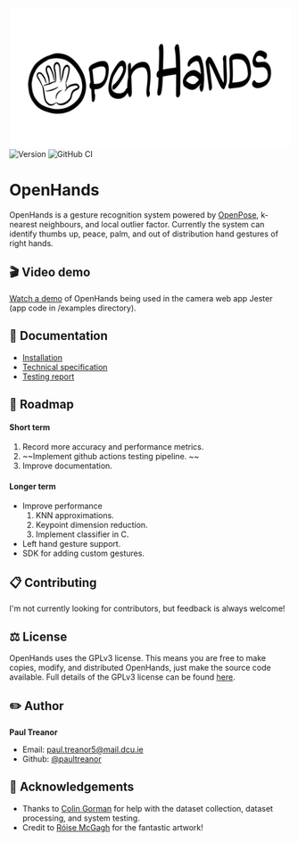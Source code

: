 ![artwork](static/artwork.png)
![Version](https://img.shields.io/badge/Version-0.1.2-blue)
<img src="https://github.com/PaulTreanor/test_actions/actions/workflows/main.yml/badge.svg" alt="GitHub CI "  style="max-width:100%;">
 
# OpenHands 
OpenHands is a gesture recognition system powered by [OpenPose](https://github.com/CMU-Perceptual-Computing-Lab/openpose), k-nearest neighbours, and local outlier factor.  Currently the system can identify thumbs up, peace, palm, and out of distribution hand gestures of right hands. 

## :clapper:  Video demo
[Watch a demo](https://www.youtube.com/watch?v=QSDZ-cdyGXw) of OpenHands being used in the camera web app Jester (app code in /examples directory).

## :memo:  Documentation
* [Installation](https://github.com/PaulTreanor/OpenHands/blob/main/docs/installation.md)
* [Technical specification](docs/technical_spec)
* [Testing report](https://github.com/PaulTreanor/OpenHands/blob/initial-commits/docs/testing_report.pdf)

## :taxi:  Roadmap
#### Short term
1. Record more accuracy and performance metrics. 
2. ~~Implement github actions testing pipeline. ~~
3. Improve documentation. 

#### Longer term 
* Improve performance 
	1. KNN approximations.
	2. Keypoint dimension reduction.
	3. Implement classifier in C. 
* Left hand gesture support. 
* SDK for adding custom gestures. 

## :clipboard:  Contributing
I'm not currently looking for contributors, but feedback is always welcome!

## :balance_scale:  License 
OpenHands uses the GPLv3 license. This means you are free to make copies, modify, and distributed OpenHands, just make the source code available. Full details of the GPLv3 license can be found [here](https://github.com/PaulTreanor/OpenHands/blob/main/LICENSE).

## :pencil2:  Author
**Paul Treanor** 
* Email: paul.treanor5@mail.dcu.ie
* Github: [@paultreanor](https://github.com/PaulTreanor)

## :clap:  Acknowledgements 
- Thanks to [Colin Gorman](https://ie.linkedin.com/in/colin-gorman-037b67181) for help with the dataset collection, dataset processing, and system testing.
- Credit to [Róise McGagh](https://ie.linkedin.com/in/r%C3%B3ise-mcgagh) for the fantastic artwork!
